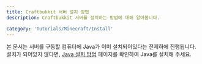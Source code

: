```yaml
---
title: Craftbukkit 서버 설치 방법
description: Craftbukkit 서버를 설치하는 방법에 대해 알아봅니다.

category: 'Tutorials/Minecraft/Install'
---
```


<alert type="warning">
    본 문서는 서버를 구동할 컴퓨터에 Java가 이미 설치되어있다는 전제하에 진행됩니다.<br>
    설치가 되어있지 않다면, <a href="/tutorials/minecraft/install-guide/java">Java 설치 방법</a> 페이지를 확인하여 Java를 설치해 주세요. 
</alert>